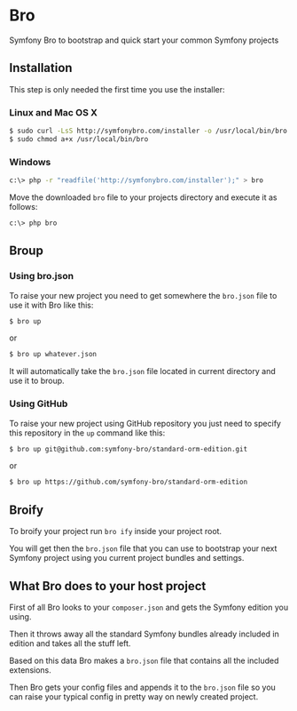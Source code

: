 # Bro

Symfony Bro to bootstrap and quick start your common Symfony projects

## Installation

This step is only needed the first time you use the installer:

### Linux and Mac OS X

```bash
$ sudo curl -LsS http://symfonybro.com/installer -o /usr/local/bin/bro
$ sudo chmod a+x /usr/local/bin/bro
```

### Windows

```bash
c:\> php -r "readfile('http://symfonybro.com/installer');" > bro
```

Move the downloaded `bro` file to your projects directory and execute
it as follows:

```bash
c:\> php bro
```

## Broup

### Using bro.json

To raise your new project you need to get somewhere the `bro.json` file to use it with Bro like this:

```bash
$ bro up
```

or

```bash
$ bro up whatever.json
```

It will automatically take the `bro.json` file located in current directory and use it to broup.

### Using GitHub

To raise your new project using GitHub repository you just need to specify this repository in the `up` command like this:

```bash
$ bro up git@github.com:symfony-bro/standard-orm-edition.git
```

or

```bash
$ bro up https://github.com/symfony-bro/standard-orm-edition
```

## Broify

To broify your project run `bro ify` inside your project root.

You will get then the `bro.json` file that you can use to bootstrap your next Symfony project using you current project bundles and settings.

## What Bro does to your host project

First of all Bro looks to your `composer.json` and gets the Symfony edition you using.

Then it throws away all the standard Symfony bundles already included in edition and takes all the stuff left.

Based on this data Bro makes a `bro.json` file that contains all the included extensions.

Then Bro gets your config files and appends it to the `bro.json` file so you can raise your typical config in pretty way on newly created project.
